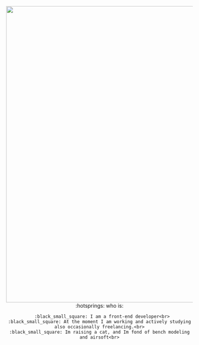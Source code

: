 <div id="header" align="center">
  <img src="https://media.giphy.com/media/Lny6Rw04nsOOc/giphy.gif" width="800"/>
  :hotsprings: who is:

  
      :black_small_square: I am a front-end developer<br>
    :black_small_square: At the moment I am working and actively studying also occasionally freelancing.<br>
    :black_small_square: Im raising a cat, and Im fond of bench modeling and airsoft<br>
</div>



